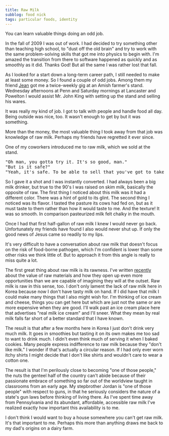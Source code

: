 ```yaml
---
title: Raw Milk
subblog: food nick
tags: particular foods, identity
---
```


You can learn valuable things doing an odd job.

In the fall of 2009 I was out of work. I had decided to try something other than teaching high school, to "dust off the old brain" and try to work with the same problem-solving skills that got me into physics to begin with. I'm amazed the transition from there to software happened as quickly and as smoothly as it did. Thanks God! But all the same I was rather lost that fall.

As I looked for a start down a long-term career path, I still needed to make at least some money. So I found a couple of odd jobs. Among them my friend [Jean](http://www.jeanelee.com/) got me a twice-weekly gig at an Amish farmer's stand. Wednesday afternoons at Penn and Saturday mornings at Lancaster and Powelton I would assist Mr. John King with setting up the stand and selling his wares.

It was really my kind of job. I got to talk with people and handle food all day. Being outside was nice, too. It wasn't enough to get by but it was something.

More than the money, the most valuable thing I took away from that job was knowledge of  raw milk. Perhaps my friends have regretted it ever since.

<!-- MORE -->

One of my coworkers introduced me to raw milk, which we sold at the stand.

<pre class="prose">
"Oh man, you gotta try it. It's so good, man."
"But is it safe?"
"Yeah, it's safe. To be able to sell that you've got to take really good care of your animals."
</pre>

So I gave it a shot and I was instantly converted. I had always been a big milk drinker, but true to the 90's I was raised on skim milk, basically the opposite of raw. The first thing I noticed about this milk was it had a different color. There was a hint of gold to its glint. The second thing I noticed was its flavor. I tasted the pasture its cows had fed on, but as it must taste to them rather than how it would taste to me. And the texture! It was so smooth. In comparison pasteurized milk felt chalky in the mouth.

Once I had that first half-gallon of raw milk I knew I would never go back. Unfortunately my friends have found I also would never shut up. If only the good news of Jesus came so readily to my lips.

It's very difficult to have a conversation about raw milk that doesn't focus on the risk of food-borne pathogen, which I'm confident is lower than some other risks we think little of. But to approach it from this angle is really to miss quite a lot.

The first great thing about raw milk is its rawness. I've written [recently](/food/posts/2015/04/30/raw-materials/) about the value of raw materials and how they open up even more opportunities than we are capable of imagining they will at the outset. Raw milk is raw in this sense, too. I don't only lament the lack of raw milk here in Korea because now I don't have tasty milk on hand. If I did have that milk I could make many things that I also might wish for. I'm thinking of ice cream and cheese, things you can get here but which are just not the same or are more expensive when they are good. I'll walk past an ice cream place here that advertises "real milk ice cream" and I'll sneer. What they mean by real milk falls far short of a better standard that I have known.

The result is that after a few months here in Korea I just don't drink very much milk. It goes in smoothies but tasting it on its own makes me too sad to want to drink much. I didn't even think much of serving it when I baked cookies. Many people express indifference to raw milk because they "don't like milk." I wonder if that's actually a circular reason. If I had only ever worn itchy shirts I might decide that I don't like shirts and wouldn't care to wear a cotton one.

The result is that I'm perilously close to becoming "one of those people," the nuts the genteel half of the country can't abide because of their passionate embrace of something so far out of the worldview taught in classrooms from an early age. My stepbrother Jordan is "one of those people" with respect to guns, in that he seriously considers the nature of a state's gun laws before thinking of living there. As I've spent time away from Pennsylvania and its abundant, affordable, accessible raw milk I've realized exactly how important this availability is to me.

I don't think I would want to buy a house somewhere you can't get raw milk. It's that important to me. Perhaps this more than anything draws me back to my dad's origins on a dairy farm.

